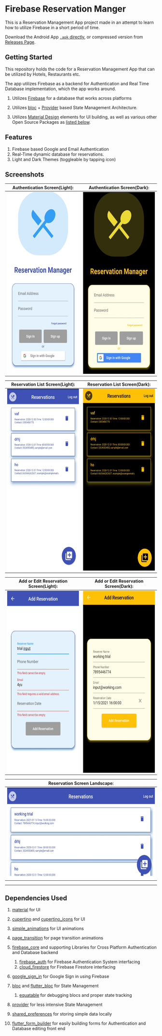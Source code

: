 # Firebase Reservation Manger

This is a Reservation Management App project made in an attempt to learn how to utilize Firebase in a short period of time.

Download the Android App [`.apk` directly](https://raw.githubusercontent.com/Dhi13man/reservation_manager_firebase/main/Output/ReservationManager.apk), or compressed version from [Releases Page](https://github.com/Dhi13man/reservation_manager_firebase/releases/tag/0.5.0-android).

## Getting Started

This repository holds the code for a Reservation Management App that can be utilized by Hotels, Restaurants etc.

The app utilizes Firebase as a backend for Authentication and Real Time Database implementation, which the app works around.

1. Utilizes [Firebase](https://www.firebase.com) for a database that works across platforms

2. Utilizes [bloc](https://pub.dev/packages/bloc) + [Provider](https://pub.dev/packages/provider) based State Management Architecture.

3. Utilizes [Material Design](https://material.io/develop/flutter) elements for UI building, as well as various other Open Source Packages as [listed below](#dependencies-used).

## Features

1. Firebase based Google and Email Authentication
2. Real-Time dynamic database for reservations.
3. Light and Dark Themes (toggleable by tapping icon)

## Screenshots

Authentication Screen(Light): | Authentication Screen(Dark):
----------------|----------------------------
[<img height="600" width="350" src="https://raw.githubusercontent.com/Dhi13man/reservation_manager_firebase/main/Screenshots/authL.jpg" alt="Authentication Screen(Light)">](https://raw.githubusercontent.com/Dhi13man/SafeSyncIoT/main/Screenshots/authL.jpg) | [<img height="600" width="350" src="https://raw.githubusercontent.com/Dhi13man/reservation_manager_firebase/main/Screenshots/authD.jpg" alt="Authentication Screen(Dark)">](https://raw.githubusercontent.com/Dhi13man/reservation_manager_firebase/main/Screenshots/authD.jpg)

Reservation List Screen(Light): | Reservation List Screen(Dark):
--------------------------------------|----------------------
[<img height="600" width="350" src="https://raw.githubusercontent.com/Dhi13man/reservation_manager_firebase/main/Screenshots/reserveL.jpg" alt="Reservation List Screen(Light)">](https://raw.githubusercontent.com/Dhi13man/reservation_manager_firebase/main/Screenshots/reserveL.jpg) | [<img height="600" width="350" src="https://raw.githubusercontent.com/Dhi13man/reservation_manager_firebase/main/Screenshots/reserveD.jpg" alt="Reservation List Screen(Dark)">](https://raw.githubusercontent.com/Dhi13man/reservation_manager_firebase/main/Screenshots/reserveD.jpg)

Add or Edit Reservation Screen(Light): | Add or Edit Reservation Screen(Dark):
--------------------------------------|----------------------
[<img height="600" width="350" src="https://raw.githubusercontent.com/Dhi13man/reservation_manager_firebase/main/Screenshots/addL.jpg" alt="Add Reservation Screen(Light)">](https://raw.githubusercontent.com/Dhi13man/reservation_manager_firebase/main/Screenshots/addL.jpg) | [<img height="600" width="350" src="https://raw.githubusercontent.com/Dhi13man/reservation_manager_firebase/main/Screenshots/addD.jpg" alt="Add Reservation Screen(Dark)">](https://raw.githubusercontent.com/Dhi13man/reservation_manager_firebase/main/Screenshots/addD.jpg)

Reservation Screen Landscape:|
------------------------------|
[<img height="300" width="600" src="https://raw.githubusercontent.com/Dhi13man/reservation_manager_firebase/main/Screenshots/reserveLand.jpg" alt="Reservation Screen Landscape">](https://raw.githubusercontent.com/Dhi13man/reservation_manager_firebase/main/Screenshots/reserveLand.jpg) |

---

## Dependencies Used

1. [material](https://material.io/develop/flutter) for UI

2. [cupertino](https://flutter.dev/docs/development/ui/widgets/cupertino) and [cupertino_icons](https://pub.dev/packages/cupertino_icons) for UI

3. [simple_animations](https://pub.dev/packages/simple_animations) for UI animations

4. [page_transition](https://pub.dev/packages/page_transition) for page transition animations

5. [firebase_core](https://pub.dev/packages/firebase_core) and supporting Libraries for Cross Platform Authentication and Database backend
    1. [firebase_auth](https://pub.dev/packages/firebase_auth) for Firebase Authentication System interfacing
    2. [cloud_firestore](https://pub.dev/packages/cloud_firestore) for Firebase Firestore interfacing

6. [google_sign_in](https://pub.dev/packages/google_sign_in) for Google Sign in using Firebase

7. [bloc](https://pub.dev/packages/bloc) and [flutter_bloc](https://pub.dev/packages/flutter_bloc) for State Management
   1. [equatable](https://pub.dev/packages/equatable) for debugging blocs and proper state tracking

8. [provider](https://pub.dev/packages/provider) for less intensive State Management

9. [shared_preferences](https://pub.dev/packages/shared_preferences) for storing simple data locally

10. [flutter_form_builder](https://pub.dev/packages/flutter_form_builder) for easily building forms for Authentication and Database editing front end
